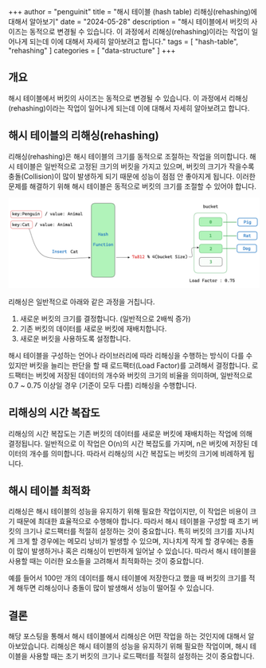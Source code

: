 +++
author = "penguinit"
title = "해시 테이블 (hash table) 리해싱(rehashing)에 대해서 알아보기"
date = "2024-05-28"
description = "해시 테이블에서 버킷의 사이즈는 동적으로 변경될 수 있습니다. 이 과정에서 리해싱(rehashing)이라는 작업이 일어나게 되는데 이에 대해서 자세히 알아보려고 합니다."
tags = [
"hash-table", "rehashing"
]
categories = [
"data-structure"
]
+++

## 개요
해시 테이블에서 버킷의 사이즈는 동적으로 변경될 수 있습니다. 이 과정에서 리해싱(rehashing)이라는 작업이 일어나게 되는데 이에 대해서 자세히 알아보려고 합니다.

## 해시 테이블의 리해싱(rehashing)
리해싱(rehashing)은 해시 테이블의 크기를 동적으로 조절하는 작업을 의미합니다. 해시 테이블은 일반적으로 고정된 크기의 버킷을 가지고 있으며, 버킷의 크기가 작을수록 충돌(Collision)이 많이 발생하게 되기 때문에 성능이 점점 안 좋아지게 됩니다. 이러한 문제를 해결하기 위해 해시 테이블은 동적으로 버킷의 크기를 조절할 수 있어야 합니다.

![img_1024px.png](images/image1_1024px.png)

리해싱은 일반적으로 아래와 같은 과정을 거칩니다.

1. 새로운 버킷의 크기를 결정합니다. (일반적으로 2배씩 증가)
2. 기존 버킷의 데이터를 새로운 버킷에 재배치합니다.
3. 새로운 버킷을 사용하도록 설정합니다.

해시 테이블을 구성하는 언어나 라이브러리에 따라 리해싱을 수행하는 방식이 다를 수 있지만 버킷을 늘리는 판단을 할 때 로드팩터(Load Factor)를 고려해서 결정합니다. 로드팩터는 버킷에 저장된 데이터의 개수와 버킷의 크기의 비율을 의미하며, 일반적으로 0.7 ~ 0.75 이상일 경우 (기준이 모두 다름) 리해싱을 수행합니다.

## 리해싱의 시간 복잡도
리해싱의 시간 복잡도는 기존 버킷의 데이터를 새로운 버킷에 재배치하는 작업에 의해 결정됩니다. 일반적으로 이 작업은 O(n)의 시간 복잡도를 가지며, n은 버킷에 저장된 데이터의 개수를 의미합니다. 따라서 리해싱의 시간 복잡도는 버킷의 크기에 비례하게 됩니다.

## 해시 테이블 최적화
리해싱은 해시 테이블의 성능을 유지하기 위해 필요한 작업이지만, 이 작업은 비용이 크기 때문에 최대한 효율적으로 수행해야 합니다. 따라서 해시 테이블을 구성할 때 초기 버킷의 크기나 로드팩터를 적절히 설정하는 것이 중요합니다. 특히 버킷의 크기를 지나치게 크게 할 경우에는 메모리 낭비가 발생할 수 있으며, 지나치게 작게 할 경우에는 충돌이 많이 발생하거나 혹은 리해싱이 빈번하게 일어날 수 있습니다. 따라서 해시 테이블을 사용할 때는 이러한 요소들을 고려해서 최적화하는 것이 중요합니다.

예를 들어서 100만 개의 데이터를 해시 테이블에 저장한다고 했을 때 버킷의 크기를 적게 해두면 리해싱이나 충돌이 많이 발생해서 성능이 떨어질 수 있습니다.

## 결론
해당 포스팅을 통해서 해시 테이블에서 리해싱은 어떤 작업을 하는 것인지에 대해서 알아보았습니다. 리해싱은 해시 테이블의 성능을 유지하기 위해 필요한 작업이며, 해시 테이블을 사용할 때는 초기 버킷의 크기나 로드팩터를 적절히 설정하는 것이 중요합니다. 


